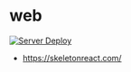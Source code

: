 # web

[![Server Deploy](https://github.com/upvorg/web2/actions/workflows/deploy.yml/badge.svg)](https://github.com/upvorg/web2/actions/workflows/deploy.yml)

- https://skeletonreact.com/
